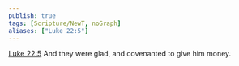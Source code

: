 ```yaml
---
publish: true
tags: [Scripture/NewT, noGraph]
aliases: ["Luke 22:5"]
---
```

[Luke 22:5](https://churchofjesuschrist.org/study/scriptures/nt/luke/22?lang=eng&id=p5#p5) And they were glad, and covenanted to give him money.
